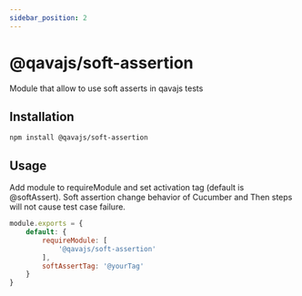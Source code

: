 ```yaml
---
sidebar_position: 2
---
```


# @qavajs/soft-assertion
Module that allow to use soft asserts in qavajs tests

## Installation
`npm install @qavajs/soft-assertion`

## Usage

Add module to requireModule and set activation tag (default is @softAssert).
Soft assertion change behavior of Cucumber and Then steps will not cause test case failure.
```javascript
module.exports = {
    default: {
        requireModule: [
            '@qavajs/soft-assertion'
        ],
        softAssertTag: '@yourTag' 
    }
}
```
